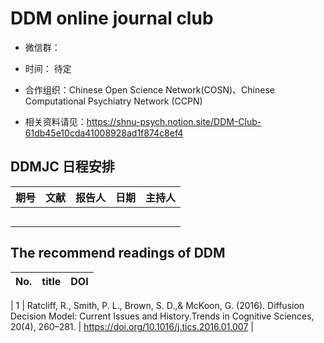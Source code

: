 # DDM online journal club



* 微信群：

* 时间： 待定

* 合作组织：Chinese Open Science Network(COSN)、Chinese Computational Psychiatry Network (CCPN)

* 相关资料请见：https://shnu-psych.notion.site/DDM-Club-61db45e10cda41008928ad1f874c8ef4


## DDMJC 日程安排

| 期号 | 文献 | 报告人 | 日期 | 主持人 |
| :--: | :--: | :----: | ---- | ------ |
|      |      |        |      |        |
|      |      |        |      |        |
|      |      |        |      |        |
|      |      |        |      |        |
|      |      |        |      |        |

## The recommend readings of DDM

| No.  | title                                                      | DOI          |
| ---- | ------------------------------------------------------------ | -------------- |

| 1 | Ratcliff, R., Smith, P. L., Brown, S. D.,& McKoon, G. (2016). Diffusion Decision Model: Current Issues and History.Trends in Cognitive Sciences, 20(4), 260–281. | https://doi.org/10.1016/j.tics.2016.01.007 |

